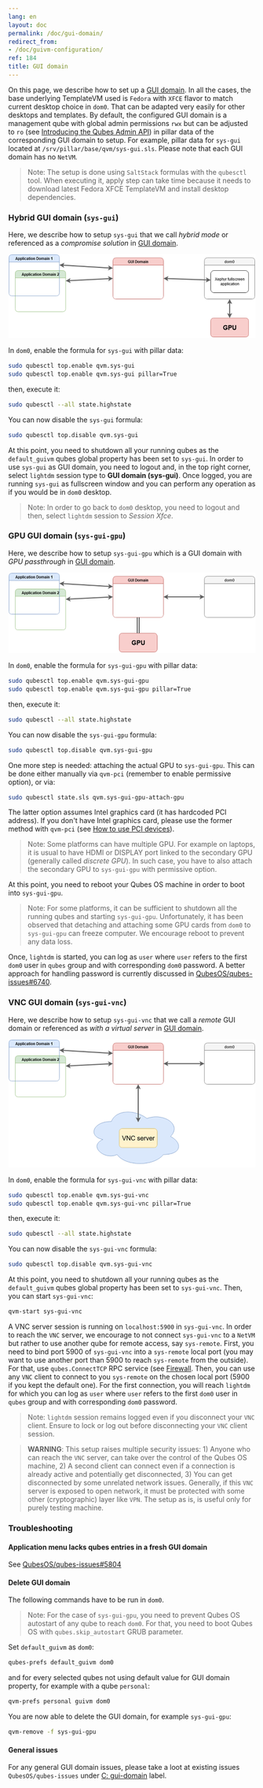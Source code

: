 ```yaml
---
lang: en
layout: doc
permalink: /doc/gui-domain/
redirect_from:
- /doc/guivm-configuration/
ref: 184
title: GUI domain
---
```


On this page, we describe how to set up a [GUI domain](/news/2020/03/18/gui-domain/). In all the cases, the base underlying TemplateVM used is `Fedora` with `XFCE` flavor to match current desktop choice in `dom0`. That can be adapted very easily for other desktops and templates. By default, the configured GUI domain is a management qube with global admin permissions `rwx` but can be adjusted to `ro` (see [Introducing the Qubes Admin API](/news/2017/06/27/qubes-admin-api/)) in pillar data of the corresponding GUI domain to setup. For example, pillar data for `sys-gui` located at `/srv/pillar/base/qvm/sys-gui.sls`. Please note that each GUI domain has no `NetVM`.

> Note: The setup is done using `SaltStack` formulas with the `qubesctl` tool. When executing it, apply step can take time because it needs to download latest Fedora XFCE TemplateVM and install desktop dependencies.


### Hybrid GUI domain (`sys-gui`)

Here, we describe how to setup `sys-gui` that we call *hybrid mode* or referenced as a *compromise solution* in [GUI domain](/news/2020/03/18/gui-domain/#the-compromise-solution).

[![sys-gui](/attachment/posts/guivm-hybrid.png)](/attachment/posts/guivm-hybrid.png)

In `dom0`, enable the formula for `sys-gui` with pillar data:

```bash
sudo qubesctl top.enable qvm.sys-gui
sudo qubesctl top.enable qvm.sys-gui pillar=True
```

then, execute it:

```bash
sudo qubesctl --all state.highstate
```

You can now disable the `sys-gui` formula:
```bash
sudo qubesctl top.disable qvm.sys-gui
```

At this point, you need to shutdown all your running qubes as the `default_guivm` qubes global property has been set to `sys-gui`. In order to use `sys-gui` as GUI domain, you need to logout and, in the top right corner, select `lightdm` session type to **GUI domain (sys-gui)**. Once logged, you are running `sys-gui` as fullscreen window and you can perform any operation as if you would be in `dom0` desktop.

> Note: In order to go back to `dom0` desktop, you need to logout and then, select `lightdm` session to *Session Xfce*.

### GPU GUI domain (`sys-gui-gpu`)

Here, we describe how to setup `sys-gui-gpu` which is a GUI domain with *GPU passthrough* in [GUI domain](/news/2020/03/18/gui-domain/#gpu-passthrough-the-perfect-world-desktop-solution).

[![sys-gui-gpu](/attachment/posts/guivm-gpu.png)](/attachment/posts/guivm-gpu.png)

In `dom0`, enable the formula for `sys-gui-gpu` with pillar data:

```bash
sudo qubesctl top.enable qvm.sys-gui-gpu
sudo qubesctl top.enable qvm.sys-gui-gpu pillar=True
```

then, execute it:

```bash
sudo qubesctl --all state.highstate
```

You can now disable the `sys-gui-gpu` formula:

```bash
sudo qubesctl top.disable qvm.sys-gui-gpu
```

One more step is needed: attaching the actual GPU to `sys-gui-gpu`. This can be done either manually via `qvm-pci` (remember to enable permissive option), or via:

```bash
sudo qubesctl state.sls qvm.sys-gui-gpu-attach-gpu
```

The latter option assumes Intel graphics card (it has hardcoded PCI address). If you don't have Intel graphics card, please use the former method with `qvm-pci` (see [How to use PCI devices](/doc/how-to-use-pci-devices/)).

> Note: Some platforms can have multiple GPU. For example on laptops, it is usual to have HDMI or DISPLAY port linked to the secondary GPU (generally called _discrete GPU_). In such case, you have to also attach the secondary GPU to `sys-gui-gpu` with permissive option.

At this point, you need to reboot your Qubes OS machine in order to boot into `sys-gui-gpu`.

> Note: For some platforms, it can be sufficient to shutdown all the running qubes and starting `sys-gui-gpu`. Unfortunately, it has been observed that detaching and attaching some GPU cards from `dom0` to `sys-gui-gpu` can freeze computer. We encourage reboot to prevent any data loss.

Once, `lightdm` is started, you can log as `user` where `user` refers to the first `dom0` user in `qubes` group and with corresponding `dom0` password. A better approach for handling password is currently discussed in [QubesOS/qubes-issues#6740](https://github.com/QubesOS/qubes-issues/issues/6740).

### VNC GUI domain (`sys-gui-vnc`)

Here, we describe how to setup `sys-gui-vnc` that we call a *remote* GUI domain or referenced as *with a virtual server* in [GUI domain](/news/2020/03/18/gui-domain/#virtual-server-the-perfect-remote-solution).

[![sys-gui-vnc](/attachment/posts/guivm-vnc.png)](/attachment/posts/guivm-vnc.png)

In `dom0`, enable the formula for `sys-gui-vnc` with pillar data:

```bash
sudo qubesctl top.enable qvm.sys-gui-vnc
sudo qubesctl top.enable qvm.sys-gui-vnc pillar=True
```

then, execute it:

```bash
sudo qubesctl --all state.highstate
```

You can now disable the `sys-gui-vnc` formula:

```bash
sudo qubesctl top.disable qvm.sys-gui-vnc
```

At this point, you need to shutdown all your running qubes as the `default_guivm` qubes global property has been set to `sys-gui-vnc`. Then, you can start `sys-gui-vnc`:

```bash
qvm-start sys-gui-vnc
```

A VNC server session is running on `localhost:5900` in `sys-gui-vnc`. In order to reach the `VNC` server, we encourage to not connect `sys-gui-vnc` to a `NetVM` but rather to use another qube for remote access, say `sys-remote`. First, you need to bind port 5900 of `sys-gui-vnc` into a `sys-remote` local port (you may want to use another port than 5900 to reach `sys-remote` from the outside). For that, use `qubes.ConnectTCP` RPC service (see [Firewall](/doc/firewall). Then, you can use any `VNC` client to connect to you `sys-remote` on the chosen local port (5900 if you kept the default one). For the first connection, you will reach `lightdm` for which you can log as `user` where `user` refers to the first `dom0` user in `qubes` group and with corresponding `dom0` password.

> Note: `lightdm` session remains logged even if you disconnect your `VNC` client. Ensure to lock or log out before disconnecting your `VNC` client session.

> **WARNING**: This setup raises multiple security issues: 1) Anyone who can reach the `VNC` server, can take over the control of the Qubes OS machine, 2) A second client can connect even if a connection is already active and potentially get disconnected, 3) You can get disconnected by some unrelated network issues. Generally, if this `VNC` server is exposed to open network, it must be protected with some other (cryptographic) layer like `VPN`. The setup as is, is useful only for purely testing machine.


### Troubleshooting

#### Application menu lacks qubes entries in a fresh GUI domain

See [QubesOS/qubes-issues#5804](https://github.com/QubesOS/qubes-issues/issues/5804)

#### Delete GUI domain

The following commands have to be run in `dom0`.

> Note: For the case of `sys-gui-gpu`, you need to prevent Qubes OS autostart of any qube to reach `dom0`. For that, you need to boot Qubes OS with `qubes.skip_autostart` GRUB parameter.

Set `default_guivm` as `dom0`:

```bash
qubes-prefs default_guivm dom0
```

and for every selected qubes not using default value for GUI domain property, for example with a qube `personal`:

```bash
qvm-prefs personal guivm dom0
```

You are now able to delete the GUI domain, for example `sys-gui-gpu`:

```bash
qvm-remove -f sys-gui-gpu
```

#### General issues

For any general GUI domain issues, please take a loot at existing issues `QubesOS/qubes-issues` under [C: gui-domain](https://github.com/QubesOS/qubes-issues/issues?q=is%3Aopen+is%3Aissue+label%3A%22C%3A+gui-domain%22) label.
